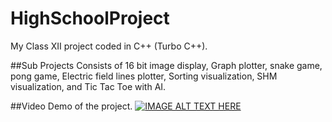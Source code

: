 # HighSchoolProject
My Class XII project coded in C++ (Turbo C++). 

##Sub Projects
Consists of 16 bit image display, Graph plotter, snake game, pong game, Electric field lines plotter, Sorting visualization, SHM visualization, and Tic Tac Toe with AI.

##Video Demo of the project.
[![IMAGE ALT TEXT HERE](http://img.youtube.com/vi/_w1ZfWJ3nDY/0.jpg)](http://www.youtube.com/watch?v=_w1ZfWJ3nDY)
